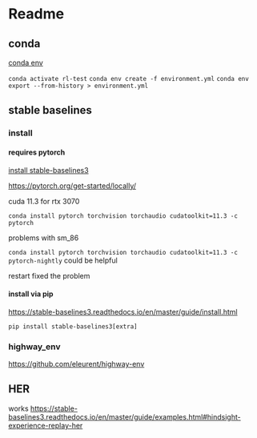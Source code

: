 # Readme

## conda

[conda env](https://docs.conda.io/projects/conda/en/latest/user-guide/tasks/manage-environments.html#managing-environments)

`conda activate rl-test`
`conda env create -f environment.yml`
`conda env export --from-history > environment.yml`

## stable baselines

### install

#### requires pytorch

[install stable-baselines3](https://stable-baselines3.readthedocs.io/en/master/guide/install.html)

https://pytorch.org/get-started/locally/

cuda 11.3 for rtx 3070

`conda install pytorch torchvision torchaudio cudatoolkit=11.3 -c pytorch`

problems with sm_86

`conda install pytorch torchvision torchaudio cudatoolkit=11.3 -c pytorch-nightly` could be helpful

restart fixed the problem

#### install via pip

https://stable-baselines3.readthedocs.io/en/master/guide/install.html

`pip install stable-baselines3[extra]`	

### highway_env

https://github.com/eleurent/highway-env

## HER

works https://stable-baselines3.readthedocs.io/en/master/guide/examples.html#hindsight-experience-replay-her
